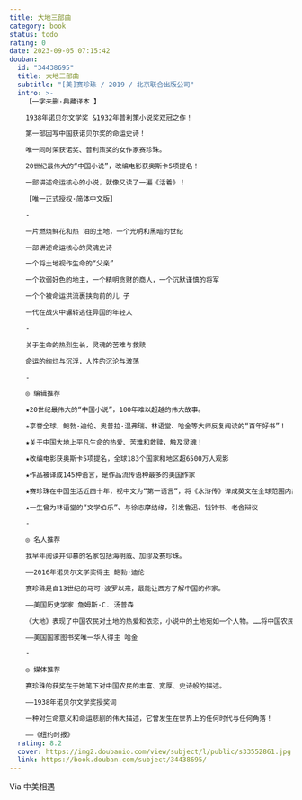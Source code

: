 ```yaml
---
title: 大地三部曲
category: book
status: todo
rating: 0
date: 2023-09-05 07:15:42
douban:
  id: "34438695"
  title: 大地三部曲
  subtitle: "[美]赛珍珠 / 2019 / 北京联合出版公司"
  intro: >-
    【一字未删·典藏译本 】

    1938年诺贝尔文学奖 &1932年普利策小说奖双冠之作！

    第一部因写中国获诺贝尔奖的命运史诗！

    唯一同时荣获诺奖、普利策奖的女作家赛珍珠。

    20世纪最伟大的“中国小说”，改编电影获奥斯卡5项提名！

    一部讲述命运核心的小说，就像又读了一遍《活着》！

    【唯一正式授权·简体中文版】

    -

    一片燃烧鲜花和热 泪的土地，一个光明和黑暗的世纪

    一部讲述命运核心的灵魂史诗

    一个将土地视作生命的“父亲”

    一个软弱好色的地主，一个精明贪财的商人，一个沉默谨慎的将军

    一个个被命运洪流裹挟向前的儿 子

    一代在战火中辗转逃往异国的年轻人

    -

    关于生命的热烈生长，灵魂的苦难与救赎

    命运的绚烂与沉浮，人性的沉沦与激荡

    -

    ◎ 编辑推荐

    ★20世纪最伟大的“中国小说”，100年难以超越的伟大故事。

    ★享誉全球，鲍勃·迪伦、奥普拉·温弗瑞、林语堂、哈金等大师反复阅读的“百年好书”！

    ★关于中国大地上平凡生命的热爱、苦难和救赎，触及灵魂！

    ★改编电影获奥斯卡5项提名，全球183个国家和地区超6500万人观影

    ★作品被译成145种语言，是作品流传语种最多的美国作家

    ★赛珍珠在中国生活近四十年，视中文为“第一语言”，将《水浒传》译成英文在全球范围内出版

    ★一生曾为林语堂的“文学伯乐”、与徐志摩结缘，引发鲁迅、钱钟书、老舍辩议

    -

    ◎ 名人推荐

    我早年阅读并仰慕的名家包括海明威、加缪及赛珍珠。

    ——2016年诺贝尔文学奖得主 鲍勃·迪伦

    赛珍珠是自13世纪的马可·波罗以来，最能让西方了解中国的作家。

    ——美国历史学家 詹姆斯·C. 汤普森

    《大地》表现了中国农民对土地的热爱和依恋，小说中的土地宛如一个人物。……将中国农民的经验升华成史诗般的普世艺术：朴素、坚实、庄重又宽厚。这是一代又一代读者喜爱的主要原因。

    ——美国国家图书奖唯一华人得主 哈金

    -

    ◎ 媒体推荐

    赛珍珠的获奖在于她笔下对中国农民的丰富、宽厚、史诗般的描述。

    ——1938年诺贝尔文学奖授奖词

    一种对生命意义和命运悲剧的伟大描述，它曾发生在世界上的任何时代与任何角落！

    ——《纽约时报》
  rating: 8.2
  cover: https://img2.doubanio.com/view/subject/l/public/s33552861.jpg
  link: https://book.douban.com/subject/34438695/
---
```


Via 中美相遇
